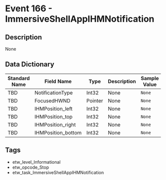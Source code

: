 # Event 166 - ImmersiveShellAppIHMNotification

## Description
None

## Data Dictionary
|Standard Name|Field Name|Type|Description|Sample Value|
|---|---|---|---|---|
|TBD|NotificationType|Int32|None|`None`|
|TBD|FocusedHWND|Pointer|None|`None`|
|TBD|IHMPosition_left|Int32|None|`None`|
|TBD|IHMPosition_top|Int32|None|`None`|
|TBD|IHMPosition_right|Int32|None|`None`|
|TBD|IHMPosition_bottom|Int32|None|`None`|

## Tags
* etw_level_Informational
* etw_opcode_Stop
* etw_task_ImmersiveShellAppIHMNotification